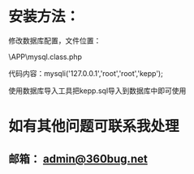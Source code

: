 

# 安装方法：

修改数据库配置，文件位置：

\APP\mysql.class.php

代码内容：mysqli('127.0.0.1','root','root','kepp');   

使用数据库导入工具把kepp.sql导入到数据库中即可使用

# 如有其他问题可联系我处理

## 邮箱： admin@360bug.net
